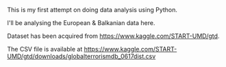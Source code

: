 This is my first attempt on doing data analysis using Python.

I'll be analysing the European & Balkanian data here.

Dataset has been acquired from https://www.kaggle.com/START-UMD/gtd.

The CSV file is available at https://www.kaggle.com/START-UMD/gtd/downloads/globalterrorismdb_0617dist.csv

